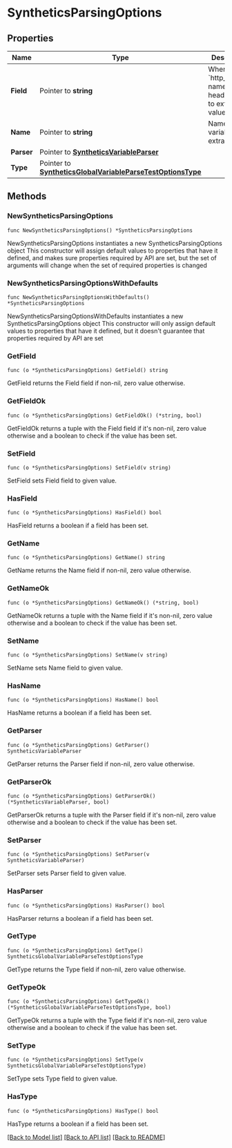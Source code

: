 # SyntheticsParsingOptions

## Properties

Name | Type | Description | Notes
---- | ---- | ----------- | ------
**Field** | Pointer to **string** | When type is &#x60;http_header&#x60;, name of the header to use to extract the value. | [optional] 
**Name** | Pointer to **string** | Name of the variable to extract. | [optional] 
**Parser** | Pointer to [**SyntheticsVariableParser**](SyntheticsVariableParser.md) |  | [optional] 
**Type** | Pointer to [**SyntheticsGlobalVariableParseTestOptionsType**](SyntheticsGlobalVariableParseTestOptionsType.md) |  | [optional] 

## Methods

### NewSyntheticsParsingOptions

`func NewSyntheticsParsingOptions() *SyntheticsParsingOptions`

NewSyntheticsParsingOptions instantiates a new SyntheticsParsingOptions object
This constructor will assign default values to properties that have it defined,
and makes sure properties required by API are set, but the set of arguments
will change when the set of required properties is changed

### NewSyntheticsParsingOptionsWithDefaults

`func NewSyntheticsParsingOptionsWithDefaults() *SyntheticsParsingOptions`

NewSyntheticsParsingOptionsWithDefaults instantiates a new SyntheticsParsingOptions object
This constructor will only assign default values to properties that have it defined,
but it doesn't guarantee that properties required by API are set

### GetField

`func (o *SyntheticsParsingOptions) GetField() string`

GetField returns the Field field if non-nil, zero value otherwise.

### GetFieldOk

`func (o *SyntheticsParsingOptions) GetFieldOk() (*string, bool)`

GetFieldOk returns a tuple with the Field field if it's non-nil, zero value otherwise
and a boolean to check if the value has been set.

### SetField

`func (o *SyntheticsParsingOptions) SetField(v string)`

SetField sets Field field to given value.

### HasField

`func (o *SyntheticsParsingOptions) HasField() bool`

HasField returns a boolean if a field has been set.

### GetName

`func (o *SyntheticsParsingOptions) GetName() string`

GetName returns the Name field if non-nil, zero value otherwise.

### GetNameOk

`func (o *SyntheticsParsingOptions) GetNameOk() (*string, bool)`

GetNameOk returns a tuple with the Name field if it's non-nil, zero value otherwise
and a boolean to check if the value has been set.

### SetName

`func (o *SyntheticsParsingOptions) SetName(v string)`

SetName sets Name field to given value.

### HasName

`func (o *SyntheticsParsingOptions) HasName() bool`

HasName returns a boolean if a field has been set.

### GetParser

`func (o *SyntheticsParsingOptions) GetParser() SyntheticsVariableParser`

GetParser returns the Parser field if non-nil, zero value otherwise.

### GetParserOk

`func (o *SyntheticsParsingOptions) GetParserOk() (*SyntheticsVariableParser, bool)`

GetParserOk returns a tuple with the Parser field if it's non-nil, zero value otherwise
and a boolean to check if the value has been set.

### SetParser

`func (o *SyntheticsParsingOptions) SetParser(v SyntheticsVariableParser)`

SetParser sets Parser field to given value.

### HasParser

`func (o *SyntheticsParsingOptions) HasParser() bool`

HasParser returns a boolean if a field has been set.

### GetType

`func (o *SyntheticsParsingOptions) GetType() SyntheticsGlobalVariableParseTestOptionsType`

GetType returns the Type field if non-nil, zero value otherwise.

### GetTypeOk

`func (o *SyntheticsParsingOptions) GetTypeOk() (*SyntheticsGlobalVariableParseTestOptionsType, bool)`

GetTypeOk returns a tuple with the Type field if it's non-nil, zero value otherwise
and a boolean to check if the value has been set.

### SetType

`func (o *SyntheticsParsingOptions) SetType(v SyntheticsGlobalVariableParseTestOptionsType)`

SetType sets Type field to given value.

### HasType

`func (o *SyntheticsParsingOptions) HasType() bool`

HasType returns a boolean if a field has been set.


[[Back to Model list]](../README.md#documentation-for-models) [[Back to API list]](../README.md#documentation-for-api-endpoints) [[Back to README]](../README.md)


